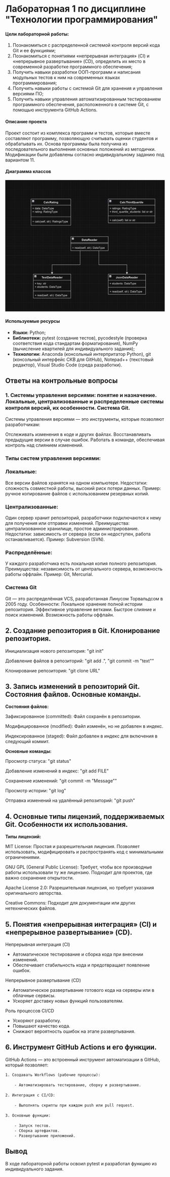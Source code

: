# Лабораторная 1 по дисциплине "Технологии программирования"

#### Цели лабораторной работы:
1. Познакомиться c распределенной системой контроля версий кода Git и ее функциями;
2. Познакомиться с понятиями «непрерывная интеграция» (CI) и «непрерывное развертывание» (CD), определить их место в современной разработке программного обеспечения;
3. Получить навыки разработки ООП-программ и написания модульных тестов к ним на современных языках программирования;
4. Получить навыки работы с системой Git для хранения и управления версиями ПО;
5. Получить навыки управления автоматизированным тестированием программного обеспечения, расположенного в системе Git, с помощью инструмента GitHub Actions.

#### Описание проекта
Проект состоит из комплекса программ и тестов, которые вместе составляют программу, позволяющую считывать оценки студентов и обрабатывать их. Основа программы была получина из последовательного выполнения основных положений из методички. Модификации были добавлены согласно индивидуальному заданию под вариантом 11.


#### Диаграмма классов
![alt text](https://github.com/Swithez/PTLab1/blob/main/ClassDiagramLab1.png)

#### Используемые ресурсы
- **Языки:** Python;
- **Библиотеки:** pytest (создание тестов), pycodestyle (проверка соответствия кода стандартам форматирования), NumPy (вычисление квартилей для индивидуального задания);
- **Технологии:** Anaconda (консольный интерпритатор Python), git (консольный интерфейс СКВ для GitHub), Notepad++ (текстовый редактор), Visual Studio Code (среда разработки).

## **Ответы на контрольные вопросы**

### 1. **Системы управления версиями: понятие и назначение. Локальные, централизованные и распределенные системы контроля версий, их особенности. Система Git.**

Системы управления версиями — это инструменты, которые позволяют разработчикам:

Отслеживать изменения в коде и других файлах.
Восстанавливать предыдущие версии в случае ошибок.
Работать в команде, обеспечивая контроль над слиянием изменений.
### **Типы систем управления версиями:**

### Локальные:

Все версии файлов хранятся на одном компьютере.
Недостатки: сложность совместной работы, высокий риск потери данных.
Пример: ручное копирование файлов с использованием резервных копий.

### Централизованные:

Один сервер хранит репозиторий, разработчики подключаются к нему для получения или отправки изменений.
Преимущества: централизованное хранилище, простое администрирование.
Недостатки: зависимость от сервера (если он недоступен, работа останавливается).
Пример: Subversion (SVN).

### Распределённые:

У каждого разработчика есть локальная копия полного репозитория.
Преимущества: независимость от центрального сервера, возможность работы оффлайн.
Пример: Git, Mercurial.

### **Система Git**
Git — это распределённая VCS, разработанная Линусом Торвальдсом в 2005 году.
Особенности:
Локальное хранение полной истории репозитория.
Эффективное управление ветками.
Быстрое слияние и поиск изменений.
Возможность работы оффлайн.

## 2. **Создание репозитория в Git. Клонирование репозитория.**

Инициализация нового репозитория: "git init"

Добавление файлов в репозиторий: "git add .", "git commit -m "text""

Клонирование репозитория: "git clone URL"

## 3. **Запись изменений в репозиторий Git. Состояния файлов. Основные команды.**

**Состояния файлов:**

Зафиксированное (committed):
Файл сохранён в репозитории.

Модифицированное (modified):
Файл изменён, но не добавлен в индекс.

Индексированное (staged):
Файл добавлен в индекс для включения в следующий коммит.

**Основные команды:**

Просмотр статуса: "git status"

Добавление изменений в индекс: "git add FILE"

Сохранение изменений: "git commit -m "Message""

Просмотр истории: "git log"

Отправка изменений на удалённый репозиторий: "git push"

## 4. **Основные типы лицензий, поддерживаемых Git. Особенности их использования.**

**Типы лицензий:**

MIT License:
Простая и разрешительная лицензия.
Позволяет использовать, модифицировать и распространять код с минимальными ограничениями.

GNU GPL (General Public License):
Требует, чтобы все производные работы использовали ту же лицензию.
Подходит для проектов, где важно сохранение открытости.

Apache License 2.0:
Разрешительная лицензия, но требует указания оригинального авторства.

Creative Commons:
Подходит для документации или других нетехнических файлов.

## 5. **Понятия «непрерывная интеграция» (CI) и «непрерывное развертывание» (CD).**

Непрерывная интеграция (CI)
- Автоматическое тестирование и сборка кода при внесении изменений.
- Обеспечивает стабильность кода и предотвращает появление ошибок.

Непрерывное развертывание (CD)
- Автоматическое развертывание готового кода на серверы или в облачные сервисы.
- Ускоряет доставку новых функций пользователям.

Роль процессов CI/CD
- Ускоряют разработку.
- Повышают качество кода.
- Снижают вероятность ошибок на этапе развертывания.

## 6. **Инструмент GitHub Actions и его функции.**

GitHub Actions — это встроенный инструмент автоматизации в GitHub, который позволяет:

    1. Создавать Workflows (рабочие процессы):

        - Автоматизировать тестирование, сборку и развертывание.

    2. Интеграция с CI/CD:

        - Выполнять скрипты при каждом push или pull request.

    3. Основные функции:

        - Запуск тестов.
        - Сборка артефактов.
        - Развертывание приложений.
## **Вывод**

В ходе лабораторной работы освоил pytest и разработал функцию из индивидуального задания.
